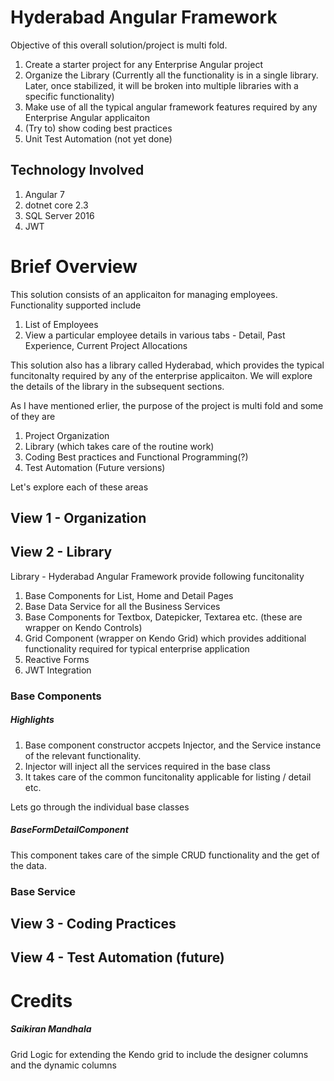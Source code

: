 # Hyderabad Angular Framework 
Objective of this overall solution/project is multi fold. 
1. Create a starter project for any Enterprise Angular project
2. Organize the Library (Currently all the functionality is in a single library. Later, once stabilized, it will be broken into multiple libraries with a specific functionality)
3. Make use of all the typical angular framework features required by any Enterprise Angular applicaiton
4. (Try to) show coding best practices
5. Unit Test Automation (not yet done)

## Technology Involved
1. Angular 7
2. dotnet core 2.3
3. SQL Server 2016
4. JWT

# Brief Overview
This solution consists of an applicaiton for managing employees. Functionality supported include
1. List of Employees
2. View a particular employee details in various tabs - Detail, Past Experience, Current Project Allocations

This solution also has a library called Hyderabad, which provides the typical funcitonalty required by any of the enterprise applicaiton. We will explore the details of the library in the subsequent sections.

As I have mentioned erlier, the purpose of the project is multi fold and some of they are
1. Project Organization
2. Library (which takes care of the routine work)
3. Coding Best practices and Functional Programming(?)
4. Test Automation (Future versions)

Let's explore each of these areas

## View 1 - Organization

## View 2 - Library
Library - Hyderabad Angular Framework provide following funcitonality
1. Base Components for List, Home and Detail Pages
2. Base Data Service for all the Business Services
3. Base Components for Textbox, Datepicker, Textarea etc. (these are wrapper on Kendo Controls)
4. Grid Component (wrapper on Kendo Grid) which provides additional functionality required for typical enterprise application
5. Reactive Forms
6. JWT Integration

### Base Components
##### Highlights
1. Base component constructor accpets Injector, and the Service instance of the relevant functionality.
2. Injector will inject all the services required in the base class
3. It takes care of the common funcitonality applicable for listing / detail etc.

Lets go through the individual base classes

##### BaseFormDetailComponent
This component takes care of the simple CRUD functionality and the get of the data. 

### Base Service

## View 3 - Coding Practices

## View 4 - Test Automation (future)


# Credits
##### Saikiran Mandhala
Grid Logic for extending the Kendo grid to include the designer columns and the dynamic columns
